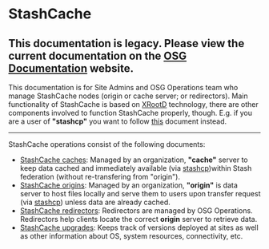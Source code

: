 # StashCache

## **This documentation is legacy.  Please view the current documentation on the [OSG Documentation](https://opensciencegrid.org/docs/data/stashcache/overview/) website.**


This documentation is for Site Admins and OSG Operations team who manage StashCache nodes (origin or cache server; or redirectors). Main functionality of StashCache is based on [XRootD](http://xrootd.org) technology, there are other components involved to function StashCache properly, though. E.g. if you are a user of **"stashcp"** you want to follow [this](https://support.opensciencegrid.org/support/solutions/articles/12000002775-transferring-data-with-stashcache) document instead.

---

StashCache operations consist of the following documents:

* [StashCache caches](admin/install.md): Managed by an organization, **"cache"** server to keep data cached and immediately available (via [stashcp](https://support.opensciencegrid.org/support/solutions/articles/12000002775-transferring-data-with-stashcach))within Stash federation (without re-transfering from "origin").
* [StashCache origins](admin/install.md): Managed by an organization, **"origin"** is data server to host files locally and serve them to users upon transfer request (via [stashcp](https://support.opensciencegrid.org/support/solutions/articles/12000002775-transferring-data-with-stashcach)) unless data are already cached.
* [StashCache redirectors](ops/redirector.md):  Redirectors are managed by OSG Operations. Redirectors help clients locate the correct **origin** server to retrieve data.
* [StashCache upgrades](ops/upgrades.md): Keeps track of versions deployed at sites as well as other information about OS, system resources, connectivity, etc.
